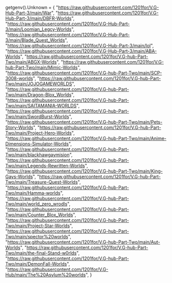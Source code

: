 getgenv().Unknown = {
    "https://raw.githubusercontent.com/1201for/V.G-Hub-Part-3/main/War",
    "https://raw.githubusercontent.com/1201for/V.G-Hub-Part-3/main/DBFR-Worlds",
    "https://raw.githubusercontent.com/1201for/V.G-Hub-Part-3/main/Loomian_Legcy-Worlds",
    "https://raw.githubusercontent.com/1201for/V.G-Hub-Part-3/main/Blade_Quest_Worlds",
    "https://raw.githubusercontent.com/1201for/V.G-Hub-Part-3/main/lol",
    "https://raw.githubusercontent.com/1201for/V.G-Hub-Part-3/main/ABA-Worlds",
    "https://raw.githubusercontent.com/1201for/V.G-hub-Part-Two/main/ABGX-Worlds",
    "https://raw.githubusercontent.com/1201for/V.G-hub-Part-Two/main/Mimic-Worlds",
    "https://raw.githubusercontent.com/1201for/V.G-hub-Part-Two/main/SCP-3008-worlds",
    "https://raw.githubusercontent.com/1201for/V.G-hub-Part-Two/main/JOJOGAMEWORLDS",
    "https://raw.githubusercontent.com/1201for/V.G-hub-Part-Two/main/Dragon-Blox_Worlds",
    "https://raw.githubusercontent.com/1201for/V.G-hub-Part-Two/main/SAITAMANIA-WORLDS",
    "https://raw.githubusercontent.com/1201for/V.G-hub-Part-Two/main/SwordBurst-Worlds",
    "https://raw.githubusercontent.com/1201for/V.G-hub-Part-Two/main/Pets-Story-Worlds",
    "https://raw.githubusercontent.com/1201for/V.G-hub-Part-Two/main/Project-Hero-Worlds",
    "https://raw.githubusercontent.com/1201for/V.G-hub-Part-Two/main/Anime-Dimensions-Simulator-Worlds",
    "https://raw.githubusercontent.com/1201for/V.G-hub-Part-Two/main/blackhawgaymision",
    "https://raw.githubusercontent.com/1201for/V.G-hub-Part-Two/main/Legends-Rewritten-Worlds",
    "https://raw.githubusercontent.com/1201for/V.G-hub-Part-Two/main/King-Gays-Worlds",
    "https://raw.githubusercontent.com/1201for/V.G-hub-Part-Two/main/Treasure-Quest-Worlds",
    "https://raw.githubusercontent.com/1201for/V.G-hub-Part-Two/main/Hamma-worlds",
    "https://raw.githubusercontent.com/1201for/V.G-hub-Part-Two/main/world_zero_wrodls",
    "https://raw.githubusercontent.com/1201for/V.G-hub-Part-Two/main/Counter_Blox_Worlds",
    "https://raw.githubusercontent.com/1201for/V.G-hub-Part-Two/main/Project-Star-Worlds",
    "https://raw.githubusercontent.com/1201for/V.G-hub-Part-Two/main/spector%20worlds",
    "https://raw.githubusercontent.com/1201for/V.G-hub-Part-Two/main/Aut-Worlds",
    "https://raw.githubusercontent.com/1201for/V.G-hub-Part-Two/main/the-final-Stand-w0rlds",
    "https://raw.githubusercontent.com/1201for/V.G-hub-Part-Two/main/DemonFall-Worlds",
    "https://raw.githubusercontent.com/1201for/V.G-Hub/main/The%20Asylum%20worlds",
}
